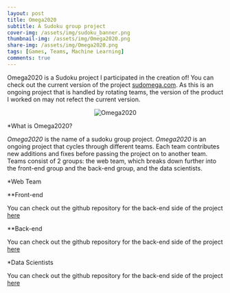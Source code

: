 ```yaml
---
layout: post
title: Omega2020
subtitle: A Sudoku group project
cover-img: /assets/img/sudoku_banner.png
thumbnail-img: /assets/img/Omega2020.png
share-img: /assets/img/Omega2020.png
tags: [Games, Teams, Machine Learning]
comments: true
---
```

Omega2020 is a Sudoku project I participated in the creation of! You can check out the current version of the project [sudomega.com](https://www.sudomega.com/). As this is an ongoing project that is handled by rotating teams, the version of the product I worked on may not refect the current version.

<p align="center">
  <img src="https://raw.githubusercontent.com/brucebra000/brucebra000.github.io/master/assets/img/Omega2020.png" alt="Omega2020"/>
</p>

*What is Omega2020?

_Omega2020_ is the name of a sudoku group project. _Omega2020_ is an ongoing project that cycles through different teams. Each team contributes new additions and fixes before passing the project on to another team. Teams consist of 2 groups: the web team, which breaks down further into the front-end group and the back-end group, and the data scientists.

*Web Team

**Front-end

You can check out the github repository for the back-end side of the project [here](https://github.com/Lambda-School-Labs/omega2020-fe)

**Back-end

You can check out the github repository for the back-end side of the project [here](https://github.com/Lambda-School-Labs/omega2020-be)

*Data Scientists

You can check out the github repository for the back-end side of the project [here](https://github.com/Lambda-School-Labs/omega2020-ds)
